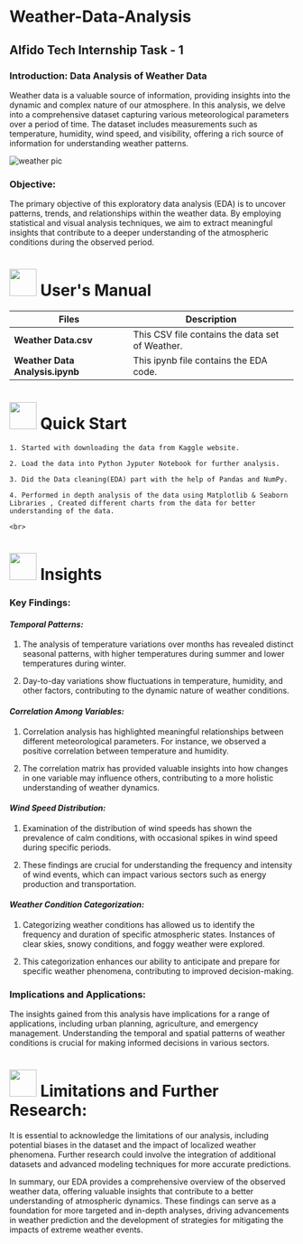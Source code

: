 # Weather-Data-Analysis
## Alfido Tech Internship Task - 1

### Introduction: Data Analysis of Weather Data
Weather data is a valuable source of information, providing insights into the dynamic and complex nature of our atmosphere. In this analysis, we delve into a comprehensive dataset capturing various meteorological parameters over a period of time. The dataset includes measurements such as temperature, humidity, wind speed, and visibility, offering a rich source of information for understanding weather patterns.


![weather pic](https://github.com/Swati-Latta/Weather-Data-Analysis/assets/134490572/3dc4b1ff-18aa-4348-9d98-3ceb4c3d7e1c)


### Objective:
The primary objective of this exploratory data analysis (EDA) is to uncover patterns, trends, and relationships within the weather data. By employing statistical and visual analysis techniques, we aim to extract meaningful insights that contribute to a deeper understanding of the atmospheric conditions during the observed period.

# <img src="https://user-images.githubusercontent.com/106439762/181935629-b3c47bd3-77fb-4431-a11c-ff8ba0942b63.gif" width="48" height="48"> **User's Manual**

| Files| Description |
| -------------   | ------------- |
| **Weather Data.csv**  | This CSV file contains the data set of Weather.  |
| **Weather Data Analysis.ipynb** | This  ipynb file contains the EDA code. |


 # <img src="https://user-images.githubusercontent.com/106439762/181937125-2a4b22a3-f8a9-4226-bbd3-df972f9dbbc4.gif" width="48" height="48" > Quick Start


    1. Started with downloading the data from Kaggle website.
    
    2. Load the data into Python Jyputer Notebook for further analysis. 
    
    3. Did the Data cleaning(EDA) part with the help of Pandas and NumPy.
    
    4. Performed in depth analysis of the data using Matplotlib & Seaborn Libraries , Created different charts from the data for better understanding of the data.
    
    <br>

# <img src=https://user-images.githubusercontent.com/106439762/178428775-03d67679-9aa4-4b08-91e9-6eb6ed8faf66.gif  width="48" height="48"> Insights 

### Key Findings:

#### *Temporal Patterns:*

1. The analysis of temperature variations over months has revealed distinct seasonal patterns, with higher temperatures during summer and lower temperatures during winter.

2. Day-to-day variations show fluctuations in temperature, humidity, and other factors, contributing to the dynamic nature of weather conditions.

#### *Correlation Among Variables:*

1. Correlation analysis has highlighted meaningful relationships between different meteorological parameters. For instance, we observed a positive correlation between temperature and humidity.

2. The correlation matrix has provided valuable insights into how changes in one variable may influence others, contributing to a more holistic understanding of weather dynamics.

#### *Wind Speed Distribution:*

1. Examination of the distribution of wind speeds has shown the prevalence of calm conditions, with occasional spikes in wind speed during specific periods.

2. These findings are crucial for understanding the frequency and intensity of wind events, which can impact various sectors such as energy production and transportation.

#### *Weather Condition Categorization:*

1. Categorizing weather conditions has allowed us to identify the frequency and duration of specific atmospheric states. Instances of clear skies, snowy conditions, and foggy weather were explored.

2. This categorization enhances our ability to anticipate and prepare for specific weather phenomena, contributing to improved decision-making.


### Implications and Applications:

The insights gained from this analysis have implications for a range of applications, including urban planning, agriculture, and emergency management. Understanding the temporal and spatial patterns of weather conditions is crucial for making informed decisions in various sectors.

#  <img src=https://user-images.githubusercontent.com/106439762/178803205-47a08ce7-2187-4f96-b301-a2b68690619a.gif width="48" height="48" > Limitations and Further Research:


It is essential to acknowledge the limitations of our analysis, including potential biases in the dataset and the impact of localized weather phenomena. Further research could involve the integration of additional datasets and advanced modeling techniques for more accurate predictions.

In summary, our EDA provides a comprehensive overview of the observed weather data, offering valuable insights that contribute to a better understanding of atmospheric dynamics. These findings can serve as a foundation for more targeted and in-depth analyses, driving advancements in weather prediction and the development of strategies for mitigating the impacts of extreme weather events.
